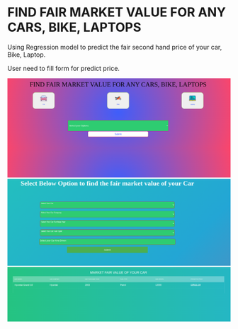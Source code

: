 # FIND FAIR MARKET VALUE FOR ANY CARS, BIKE, LAPTOPS

Using Regression model to predict the fair second hand price of your car, Bike, Laptop.

User need to fill form for predict price.


![Screenshot](Screenshot1.png)
![Screenshot](Screenshot2.png)
![Screenshot](Screenshot3.png)
